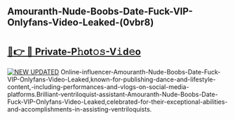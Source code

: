 ## Amouranth-Nude-Boobs-Date-Fuck-VIP-Onlyfans-Video-Leaked-(0vbr8)


# <h2><a href="https://mediaupload.pro?-19M">🔗👉 🔴 Private-P𝚑ot𝚘𝚜-V𝚒d𝚎o</a></h2>

[![NEW UPDATED](https://i.imgur.com/0qMVB7G.gif)](https://mediaupload.pro?-19M)
Online-influencer-Amouranth-Nude-Boobs-Date-Fuck-VIP-Onlyfans-Video-Leaked,known-for-publishing-dance-and-lifestyle-content,-including-performances-and-vlogs-on-social-media-platforms.Brilliant-ventriloquist-assistant-Amouranth-Nude-Boobs-Date-Fuck-VIP-Onlyfans-Video-Leaked,celebrated-for-their-exceptional-abilities-and-accomplishments-in-assisting-ventriloquists.  